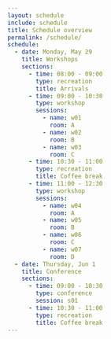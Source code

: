 ```yaml
---
layout: schedule
include: schedule
title: Schedule overview
permalink: /schedule/
schedule:
  - date: Monday, May 29
    title: Workshops
    sections:
      - time: 08:00 - 09:00
        type: recreation
        title: Arrivals
      - time: 09:00 - 10:30
        type: workshop
        sessions:
          - name: w01
            room: A
          - name: w02
            room: B
          - name: w03
            room: C
      - time: 10:30 - 11:00
        type: recreation
        title: Coffee break
      - time: 11:00 - 12:30
        type: workshop
        sessions:
          - name: w04
            room: A
          - name: w05
            room: B
          - name: w06
            room: C
          - name: w07
            room: D
  - date: Thursday, Jun 1
    title: Conference
    sections:
      - time: 09:00 - 10:30
        type: conference
        session: s01
      - time: 10:30 - 11:00
        type: recreation
        title: Coffee break
---
```

